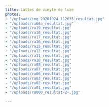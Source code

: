 ```yaml
---
title: Lattes de vinyle de luxe
photos:
- "/uploads/img_20201024_112635_resultat.jpg"
- "/uploads/ra66a_resultat.jpg"
- "/uploads/ra19_resultat.jpg"
- "/uploads/ra18_resultat.jpg"
- "/uploads/ra17_resultat.jpg"
- "/uploads/ra16_resultat.jpg"
- "/uploads/ra15_resultat.jpg"
- "/uploads/ra12_resultat.jpg"
- "/uploads/ra11_resultat.jpg"
- "/uploads/ra10_resultat.jpg"
- "/uploads/ra08_resultat.jpg"
- "/uploads/ra07_resultat.jpg"
- "/uploads/ra06_resultat.jpg"
- "/uploads/ra03_resultat.jpg"
- "/uploads/ra02_resultat.jpg"
- "/uploads/ra01_resultat.jpg"
- "/uploads/ra000_resultat-2-.jpg"

---
```


